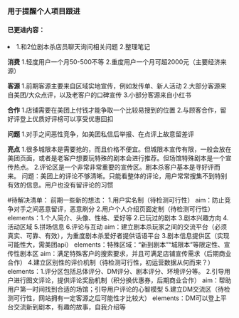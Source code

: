 <h3>用于提醒个人项目跟进</h3>

<h4>已更进内容：</h4>
<li>1.和2位剧本杀店员聊天询问相关问题
2.整理笔记 </li>

****消费****
1.轻度用户一个月50-500不等
2.重度用户一个月可超2000元（主要经济来源）

****客源****
1.前期客源主要来自区域实地宣传，例如发传单、新人活动
2.大部分客源来自美团/大众点评，以及老客户的口碑宣传
3.小部分客源来自小红书

****合作****
1.店铺需要在美团上付钱才能争取一个比较易搜到的位置
2.与顾客合作，留好评登上优质好评榜可以享受优惠回扣

****问题****
1.对手之间恶性竞争，如美团私信后举报、在点评上故意留差评

****亮点****
1.很多城限本是需要抢的，而且价格不便宜。但城限本宣传有限，一般会放在美团页面，或者是老客户想要玩特殊的剧本会进行推荐。但场馆特殊剧本是一个宣传热点。
2.评论区是一个非常非常重要的宣传区。剧本杀客户基本是寻好评而来。
  问题：美团上的评论不够清晰。只能看整体的评论，用户常常搜集不到特别有效的信息。用户也没有留评论的习惯

#待解决清单：
前期一些新的想法：
1.用户实名制（待检测可行性）
  aim：防止竞争对手之间恶意留评，恶意刷分
2.用户个人介绍页面定制（待检测可行性）
  elements：1.个人简介、头像、性格、爱好等 2.已玩过的剧本 3.剧本兴趣方向 4.活动区域 5.拼场信息 6.评论与互动
  aim：建立剧本杀玩家之间的交流平台（必须真实、可靠、有效），为重度剧本杀爱好者提供话语平台
3.剧本信息提供区（实现可能性大，需美团api）
  elements：特殊区域：“新到剧本”“城限本”等限定性、宣传性剧本区
  aim：满足特殊客户的搜索要求，并且可满足店铺宣传需求（后期商业合作）
4.建立区别性的评价机制（待检测可行性，初运营数据从何而来？）
  elements：1.评分区包括总体评分、DM评分、剧本评分、环境评分等。 2.引导用户进行图文评论，提供评论奖励机制（积分换优惠券，后期商业合作）
  aim：帮助用户第一时间找到合适的场馆；引导用户评论的心智模型
5.建立DM交流区（待检测可行性，网站拥有一定客源之后可能性才比较大）
  elements：DM可以登上平台交流新到剧本，有趣的故事，自我介绍等
